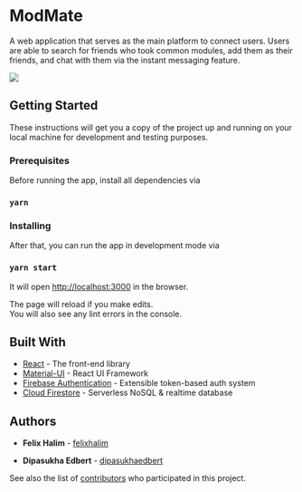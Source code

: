 # ModMate

A web application that serves as the main platform to connect users. Users are able to search for friends who took common modules, add them as their friends, and chat with them via the instant messaging feature.

![](https://i.imgur.com/6trBqHZ.png)

## Getting Started

These instructions will get you a copy of the project up and running on your local machine for development and testing purposes.

### Prerequisites

Before running the app, install all dependencies via

### `yarn`

### Installing

After that, you can run the app in development mode via

### `yarn start`

It will open [http://localhost:3000](http://localhost:3000) in the browser.

The page will reload if you make edits.<br />
You will also see any lint errors in the console.

## Built With

- [React](https://reactjs.org/) - The front-end library
- [Material-UI](https://material-ui.com/) - React UI Framework
- [Firebase Authentication](https://firebase.google.com/products/auth) - Extensible token-based auth system
- [Cloud Firestore](https://firebase.google.com/products/firestore) - Serverless NoSQL & realtime database

## Authors

- **Felix Halim** - [felixhalim](https://github.com/felixhalim)

- **Dipasukha Edbert** - [dipasukhaedbert](https://github.com/dipasukhaedbert)

See also the list of [contributors](https://github.com/felixhalim/mod-mate-orbital/contributors) who participated in this project.
